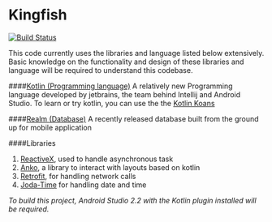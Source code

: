 # Kingfish
[![Build Status](https://travis-ci.org/chrisep8/Kingfish.svg?branch=0.3-dev)](https://travis-ci.org/chrisep8/Kingfish)

This code currently uses the libraries and language listed below extensively. Basic knowledge on the functionality and design of these libraries and language will be required to understand this codebase.

####[Kotlin (Programming language)](https://kotlinlang.org/)
A relatively new Programming language developed by jetbrains, the team behind Intellij and Android Studio. To learn or try kotlin, you can use the the [Kotlin Koans](http://try.kotlinlang.org/)

####[Realm (Database)](https://realm.io/)
A recently released database built from the ground up for mobile application

####Libraries
1. [ReactiveX](http://reactivex.io/), used to handle asynchronous task
2. [Anko](https://github.com/Kotlin/anko), a library to interact with layouts based on kotlin
3. [Retrofit](http://square.github.io/retrofit/), for handling network calls
4. [Joda-Time](http://www.joda.org/joda-time/) for handling date and time

*To build this project, Android Studio 2.2 with the Kotlin plugin installed will be required.*


